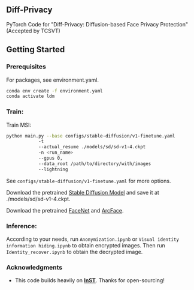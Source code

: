 ## Diff-Privacy

PyTorch Code for "Diff-Privacy: Diffusion-based Face Privacy Protection" (Accepted by TCSVT)


## Getting Started

### Prerequisites

  For packages, see environment.yaml.

  ```sh
  conda env create -f environment.yaml
  conda activate ldm
  ```

### Train:
  Train MSI:
   ```sh
   python main.py --base configs/stable-diffusion/v1-finetune.yaml
               -t 
               --actual_resume ./models/sd/sd-v1-4.ckpt
               -n <run_name> 
               --gpus 0, 
               --data_root /path/to/directory/with/images
               --lightning
   ```
   
   See `configs/stable-diffusion/v1-finetune.yaml` for more options.

   Download the pretrained [Stable Diffusion Model](https://huggingface.co/CompVis/stable-diffusion-v-1-4-original/resolve/main/sd-v1-4.ckpt) and save it at ./models/sd/sd-v1-4.ckpt.

   Download the pretrained [FaceNet](https://objects.githubusercontent.com/github-production-release-asset-2e65be/188506754/fcf96f80-becd-11ea-8462-de7c2385f193?X-Amz-Algorithm=AWS4-HMAC-SHA256&X-Amz-Credential=AKIAIWNJYAX4CSVEH53A%2F20230926%2Fus-east-1%2Fs3%2Faws4_request&X-Amz-Date=20230926T092506Z&X-Amz-Expires=300&X-Amz-Signature=0bcc8de7db1783656b7249bb06c8016a43c74fd0ae9efdb67deac38836df06f7&X-Amz-SignedHeaders=host&actor_id=109660296&key_id=0&repo_id=188506754&response-content-disposition=attachment%3B%20filename%3D20180402-114759-vggface2.pt&response-content-type=application%2Foctet-stream) and [ArcFace](https://ml.cs.tsinghua.edu.cn/~xiaoyang/face_models/ArcFace/model_ir_se50.pth).

### Inference: 

  According to your needs, run `Anonymization.ipynb` or `Visual identity information hiding.ipynb` to obtain encrypted images. Then run `Identity_recover.ipynb` to obtain the decrypted image. 


### Acknowledgments

  * This code builds heavily on **[InST](https://github.com/zyxElsa/InST)**. Thanks for open-sourcing!
